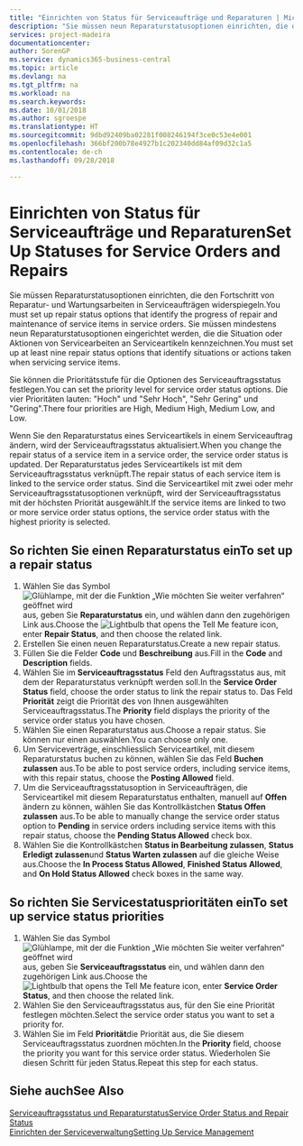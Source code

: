 ```yaml
---
title: "Einrichten von Status für Serviceaufträge und Reparaturen | Microsoft Docs"
description: "Sie müssen neun Reparaturstatusoptionen einrichten, die den Fortschritt von Reparatur- und Wartungsarbeiten in Serviceaufträgen widerspiegeln."
services: project-madeira
documentationcenter: 
author: SorenGP
ms.service: dynamics365-business-central
ms.topic: article
ms.devlang: na
ms.tgt_pltfrm: na
ms.workload: na
ms.search.keywords: 
ms.date: 10/01/2018
ms.author: sgroespe
ms.translationtype: HT
ms.sourcegitcommit: 9dbd92409ba02281f008246194f3ce0c53e4e001
ms.openlocfilehash: 366bf200b78e4927b1c202340dd84af09d32c1a5
ms.contentlocale: de-ch
ms.lasthandoff: 09/28/2018

---
```

# <a name="set-up-statuses-for-service-orders-and-repairs"></a><span data-ttu-id="98849-103">Einrichten von Status für Serviceaufträge und Reparaturen</span><span class="sxs-lookup"><span data-stu-id="98849-103">Set Up Statuses for Service Orders and Repairs</span></span>
<span data-ttu-id="98849-104">Sie müssen Reparaturstatusoptionen einrichten, die den Fortschritt von Reparatur- und Wartungsarbeiten in Serviceaufträgen widerspiegeln.</span><span class="sxs-lookup"><span data-stu-id="98849-104">You must set up repair status options that identify the progress of repair and maintenance of service items in service orders.</span></span> <span data-ttu-id="98849-105">Sie müssen mindestens neun Reparaturstatusoptionen eingerichtet werden, die die Situation oder Aktionen von Servicearbeiten an Serviceartikeln kennzeichnen.</span><span class="sxs-lookup"><span data-stu-id="98849-105">You must set up at least nine repair status options that identify situations or actions taken when servicing service items.</span></span>  

<span data-ttu-id="98849-106">Sie können die Prioritätsstufe für die Optionen des Serviceauftragsstatus festlegen.</span><span class="sxs-lookup"><span data-stu-id="98849-106">You can set the priority level for service order status options.</span></span> <span data-ttu-id="98849-107">Die vier Prioritäten lauten: "Hoch" und "Sehr Hoch", "Sehr Gering" und "Gering".</span><span class="sxs-lookup"><span data-stu-id="98849-107">There four priorities are High, Medium High, Medium Low, and Low.</span></span>  

<span data-ttu-id="98849-108">Wenn Sie den Reparaturstatus eines Serviceartikels in einem Serviceauftrag ändern, wird der Serviceauftragsstatus aktualisiert.</span><span class="sxs-lookup"><span data-stu-id="98849-108">When you change the repair status of a service item in a service order, the service order status is updated.</span></span> <span data-ttu-id="98849-109">Der Reparaturstatus jedes Serviceartikels ist mit dem Serviceauftragsstatus verknüpft.</span><span class="sxs-lookup"><span data-stu-id="98849-109">The repair status of each service item is linked to the service order status.</span></span> <span data-ttu-id="98849-110">Sind die Serviceartikel mit zwei oder mehr Serviceauftragsstatusoptionen verknüpft, wird der Serviceauftragsstatus mit der höchsten Priorität ausgewählt.</span><span class="sxs-lookup"><span data-stu-id="98849-110">If the service items are linked to two or more service order status options, the service order status with the highest priority is selected.</span></span>  

## <a name="to-set-up-a-repair-status"></a><span data-ttu-id="98849-111">So richten Sie einen Reparaturstatus ein</span><span class="sxs-lookup"><span data-stu-id="98849-111">To set up a repair status</span></span>  
1. <span data-ttu-id="98849-112">Wählen Sie das Symbol ![Glühlampe, mit der die Funktion „Wie möchten Sie weiter verfahren“ geöffnet wird](media/ui-search/search_small.png "Wie möchten Sie weiter verfahren?") aus, geben Sie **Reparaturstatus** ein, und wählen dann den zugehörigen Link aus.</span><span class="sxs-lookup"><span data-stu-id="98849-112">Choose the ![Lightbulb that opens the Tell Me feature](media/ui-search/search_small.png "Tell me what you want to do") icon, enter **Repair Status**, and then choose the related link.</span></span>
2. <span data-ttu-id="98849-113">Erstellen Sie einen neuen Reparaturstatus.</span><span class="sxs-lookup"><span data-stu-id="98849-113">Create a new repair status.</span></span>  
3. <span data-ttu-id="98849-114">Füllen Sie die Felder **Code** und **Beschreibung** aus.</span><span class="sxs-lookup"><span data-stu-id="98849-114">Fill in the **Code** and **Description** fields.</span></span>  
4. <span data-ttu-id="98849-115">Wählen Sie im **Serviceauftragsstatus** Feld den Auftragsstatus aus, mit dem der Reparaturstatus verknüpft werden soll.</span><span class="sxs-lookup"><span data-stu-id="98849-115">In the **Service Order Status** field, choose the order status to link the repair status to.</span></span> <span data-ttu-id="98849-116">Das Feld **Priorität** zeigt die Priorität des von Ihnen ausgewählten Serviceauftragsstatus.</span><span class="sxs-lookup"><span data-stu-id="98849-116">The **Priority** field displays the priority of the service order status you have chosen.</span></span>  
5. <span data-ttu-id="98849-117">Wählen Sie einen Reparaturstatus aus.</span><span class="sxs-lookup"><span data-stu-id="98849-117">Choose a repair status.</span></span> <span data-ttu-id="98849-118">Sie können nur einen auswählen.</span><span class="sxs-lookup"><span data-stu-id="98849-118">You can choose only one.</span></span>  
6. <span data-ttu-id="98849-119">Um Serviceverträge, einschliesslich Serviceartikel, mit diesem Reparaturstatus buchen zu können, wählen Sie das Feld **Buchen zulassen** aus.</span><span class="sxs-lookup"><span data-stu-id="98849-119">To be able to post service orders, including service items, with this repair status, choose the **Posting Allowed** field.</span></span>  
7. <span data-ttu-id="98849-120">Um die Serviceauftragsstatusoption in Serviceaufträgen, die Serviceartikel mit diesem Reparaturstatus enthalten, manuell auf **Offen** ändern zu können, wählen Sie das Kontrollkästchen **Status Offen zulassen** aus.</span><span class="sxs-lookup"><span data-stu-id="98849-120">To be able to manually change the service order status option to **Pending** in service orders including service items with this repair status, choose the **Pending Status Allowed** check box.</span></span>  
8. <span data-ttu-id="98849-121">Wählen Sie die Kontrollkästchen **Status in Bearbeitung zulassen**, **Status Erledigt zulassen**und **Status Warten zulassen** auf die gleiche Weise aus.</span><span class="sxs-lookup"><span data-stu-id="98849-121">Choose the **In Process Status Allowed**, **Finished Status Allowed**, and **On Hold Status Allowed** check boxes in the same way.</span></span>
  
## <a name="to-set-up-service-status-priorities"></a><span data-ttu-id="98849-122">So richten Sie Servicestatusprioritäten ein</span><span class="sxs-lookup"><span data-stu-id="98849-122">To set up service status priorities</span></span>  
1. <span data-ttu-id="98849-123">Wählen Sie das Symbol ![Glühlampe, mit der die Funktion „Wie möchten Sie weiter verfahren“ geöffnet wird](media/ui-search/search_small.png "Wie möchten Sie weiter verfahren?") aus, geben Sie **Serviceauftragsstatus** ein, und wählen dann den zugehörigen Link aus.</span><span class="sxs-lookup"><span data-stu-id="98849-123">Choose the ![Lightbulb that opens the Tell Me feature](media/ui-search/search_small.png "Tell me what you want to do") icon, enter **Service Order Status**, and then choose the related link.</span></span>  
2. <span data-ttu-id="98849-124">Wählen Sie den Serviceauftragsstatus aus, für den Sie eine Priorität festlegen möchten.</span><span class="sxs-lookup"><span data-stu-id="98849-124">Select the service order status you want to set a priority for.</span></span>  
3. <span data-ttu-id="98849-125">Wählen Sie im Feld **Priorität**die Priorität aus, die Sie diesem Serviceauftragsstatus zuordnen möchten.</span><span class="sxs-lookup"><span data-stu-id="98849-125">In the **Priority** field, choose the priority you want for this service order status.</span></span> <span data-ttu-id="98849-126">Wiederholen Sie diesen Schritt für jeden Status.</span><span class="sxs-lookup"><span data-stu-id="98849-126">Repeat this step for each status.</span></span>  

## <a name="see-also"></a><span data-ttu-id="98849-127">Siehe auch</span><span class="sxs-lookup"><span data-stu-id="98849-127">See Also</span></span>  
[<span data-ttu-id="98849-128">Serviceauftragsstatus und Reparaturstatus</span><span class="sxs-lookup"><span data-stu-id="98849-128">Service Order Status and Repair Status</span></span>](service-service-order-status-and-repair-status.md)  
[<span data-ttu-id="98849-129">Einrichten der Serviceverwaltung</span><span class="sxs-lookup"><span data-stu-id="98849-129">Setting Up Service Management</span></span>](service-setup-service.md)  

